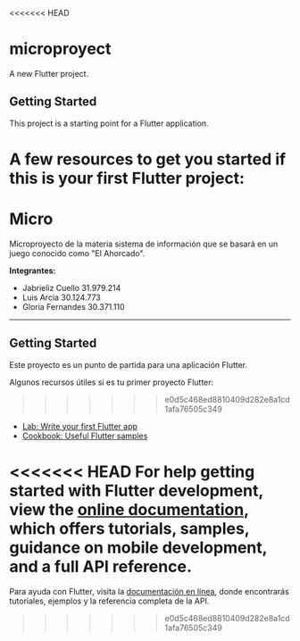 <<<<<<< HEAD
# microproyect

A new Flutter project.

## Getting Started

This project is a starting point for a Flutter application.

A few resources to get you started if this is your first Flutter project:
=======
# Micro

Microproyecto de la materia sistema de información que se basará en un juego conocido como "El Ahorcado".

**Integrantes:**
- Jabrieliz Cuello 31.979.214
- Luis Arcia 30.124.773
- Gloria Fernandes 30.371.110

---

## Getting Started

Este proyecto es un punto de partida para una aplicación Flutter.

Algunos recursos útiles si es tu primer proyecto Flutter:
>>>>>>> e0d5c468ed8810409d282e8a1cd1afa76505c349

- [Lab: Write your first Flutter app](https://docs.flutter.dev/get-started/codelab)
- [Cookbook: Useful Flutter samples](https://docs.flutter.dev/cookbook)

<<<<<<< HEAD
For help getting started with Flutter development, view the
[online documentation](https://docs.flutter.dev/), which offers tutorials,
samples, guidance on mobile development, and a full API reference.
=======
Para ayuda con Flutter, visita la [documentación en línea](https://docs.flutter.dev/), donde encontrarás tutoriales, ejemplos y la referencia completa de la API.
>>>>>>> e0d5c468ed8810409d282e8a1cd1afa76505c349
